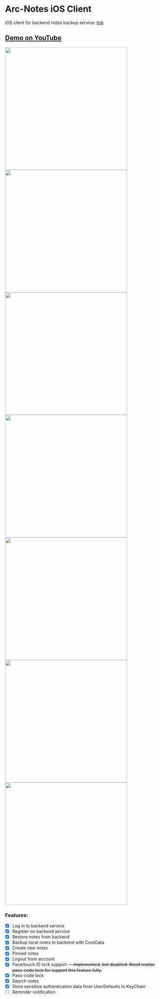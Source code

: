 # Arc-Notes iOS Client
iOS client for backend notes backup service: [link](https://github.com/ArcNotes/arc-notes-backup)
## [Demo on YouTube](https://youtu.be/TQFy7RhmfY0)
<img src="https://theimless.top/uploads/images/500-100f824bad71309bc92ffedf6f01d22b.PNG" width=400/> 
<img src="https://theimless.top/uploads/images/470-08fd1d174c8feb4fda9215bd086611dd.PNG" width=400/>
<img src="https://theimless.top/wp-content/uploads/2020/12/img_0105.png" width=400>
<img src="https://theimless.top/wp-content/uploads/2020/12/img_0106.png" width=400>
<img src="https://theimless.top/uploads/images/912-54007c6d18f02a001284507e7f4e2a3d.PNG" width=400>
<img src="https://theimless.top/wp-content/uploads/2020/12/img_0104.png" width=400>
<img src="https://theimless.top/uploads/images/789-a76653de8b2997d81e83d0ec69eb8194.PNG" width=400>

### Features:
- [x] Log in to backend service
- [x] Register on backend service
- [x] Restore notes from backend
- [x] Backup local notes to backend with CoreData
- [x] Create new notes
- [x] Pinned notes
- [x] Logout from account
- [x] Face/touch ID lock support ~~— implemented, but disabled. Need realize pass-code lock for support this feature fully.~~
- [x] Pass-code lock
- [x] Search notes
- [x] Store sensitive authentication data from UserDefaults to KeyChain
- [ ] Reminder notification

